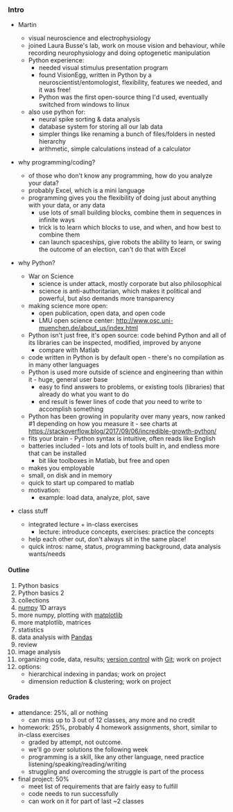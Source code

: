 ### Intro

- Martin
    - visual neuroscience and electrophysiology
    - joined Laura Busse's lab, work on mouse vision and behaviour, while recording neurophysiology and doing optogenetic manipulation
    - Python experience:
        - needed visual stimulus presentation program
        - found VisionEgg, written in Python by a neuroscientist/entomologist, flexibility, features we needed, and it was free!
        - Python was the first open-source thing I'd used, eventually switched from windows to linux
    - also use python for:
        - neural spike sorting & data analysis
        - database system for storing all our lab data
        - simpler things like renaming a bunch of files/folders in nested hierarchy
        - arithmetic, simple calculations instead of a calculator

- why programming/coding?
    - of those who don't know any programming, how do you analyze your data?
    - probably Excel, which is a mini language
    - programming gives you the flexibility of doing just about anything with your data, or any data
        - use lots of small building blocks, combine them in sequences in infinite ways
        - trick is to learn which blocks to use, and when, and how best to combine them
        - can launch spaceships, give robots the ability to learn, or swing the outcome of an election, can't do that with Excel

- why Python?
    - War on Science
        - science is under attack, mostly corporate but also philosophical
        - science is anti-authoritarian, which makes it political and powerful, but also demands more transparency
    - making science more open:
        - open publication, open data, and open code
        - LMU open science center: http://www.osc.uni-muenchen.de/about_us/index.html
    - Python isn't just free, it's open source: code behind Python and all of its libraries can be inspected, modified, improved by anyone
        - compare with Matlab
    - code written in Python is by default open - there's no compilation as in many other languages
    - Python is used more outside of science and engineering than within it - huge, general user base
        - easy to find answers to problems, or existing tools (libraries) that already do what you want to do
        - end result is fewer lines of code that *you* need to write to accomplish something
    - Python has been growing in popularity over many years, now ranked #1 depending on how you measure it - see charts at https://stackoverflow.blog/2017/09/06/incredible-growth-python/
    - fits your brain - Python syntax is intuitive, often reads like English
    - batteries included - lots and lots of tools built in, and endless more that can be installed
        - bit like toolboxes in Matlab, but free and open
    - makes you employable
    - small, on disk and in memory
    - quick to start up compared to matlab
    - motivation:
        - example: load data, analyze, plot, save

- class stuff
    - integrated lecture + in-class exercises
        - lecture: introduce concepts, exercises: practice the concepts
    - help each other out, don't always sit in the same place!
    - quick intros: name, status, programming background, data analysis wants/needs

#### Outline

1. Python basics
2. Python basics 2
3. collections
4. [numpy](http://numpy.org) 1D arrays
5. more numpy, plotting with [matplotlib](http://matplotlib.org)
6. more matplotlib, matrices
7. statistics
8. data analysis with [Pandas](http://pandas.pydata.org)
9. review
10. image analysis
11. organizing code, data, results; [version
control](https://git-scm.com/book/en/v2/Getting-Started-About-Version-Control) with
[Git](https://git-scm.com/); work on project
12. options:
    - hierarchical indexing in pandas; work on project
    - dimension reduction & clustering; work on project

#### Grades

- attendance: 25%, all or nothing
    - can miss up to 3 out of 12 classes, any more and no credit
- homework: 25%, probably 4 homework assignments, short, similar to in-class exercises
    - graded by attempt, not outcome.
    - we'll go over solutions the following week
    - programming is a skill, like any other language, need practice listening/speaking/reading/writing
    - struggling and overcoming the struggle is part of the process
- final project: 50%
    - meet list of requirements that are fairly easy to fulfill
    - code needs to run successfully
    - can work on it for part of last ~2 classes

